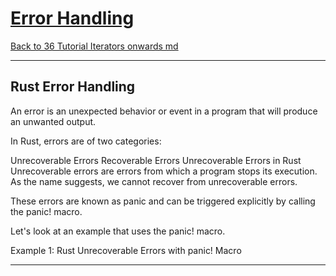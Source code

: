 # [Error Handling](https://www.programiz.com/rust/error-handling)

[Back to 36 Tutorial Iterators onwards md](/documentation/36-Tutorial-Iterators-onwards.md)

____

## Rust Error Handling
An error is an unexpected behavior or event in a program that will produce an unwanted output.

In Rust, errors are of two categories:

Unrecoverable Errors
Recoverable Errors
Unrecoverable Errors in Rust
Unrecoverable errors are errors from which a program stops its execution. As the name suggests, we cannot recover from unrecoverable errors.

These errors are known as panic and can be triggered explicitly by calling the panic! macro.

Let's look at an example that uses the panic! macro.

Example 1: Rust Unrecoverable Errors with panic! Macro


____